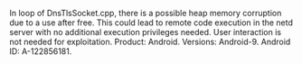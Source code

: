 In loop of DnsTlsSocket.cpp, there is a possible heap memory corruption due to a use after free. This could lead to remote code execution in the netd server with no additional execution privileges needed. User interaction is not needed for exploitation. Product: Android. Versions: Android-9. Android ID: A-122856181.